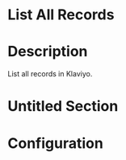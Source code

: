 ﻿# List All Records

# Description

List all records in Klaviyo.

# Untitled Section

# Configuration

